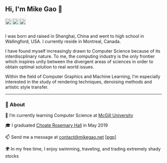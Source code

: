 ## Hi, I'm Mike Gao 👋
<a href="https://www.mikegao.net">
  <img align="left" alt="Mike's Webpage" width="20px" src="https://image.flaticon.com/icons/svg/3335/3335216.svg" />
</a>
<a href="https://twitter.com/gaozenghao">
  <img align="left" alt="gaozenghao | Twitter" width="20px" src="https://image.flaticon.com/icons/svg/2111/2111703.svg" />
</a>
<a href="https://www.linkedin.com/in/zenghao">
  <img align="left" alt="Zenghao Gao" width="20px" src="https://image.flaticon.com/icons/svg/2111/2111465.svg" />
</a>
<br/>
<br/>

I was born and raised in Shanghai, China and went to high school in Wallingford, USA. I currently reside in Montreal, Canada.

I have found myself increasingly drawn to Computer Science because of its interdiscplinary nature. To me, the computing industry is the only frontier which inspires unity between the divergent areas of sciences in order to obtain optimal solution to real world issues.

Within the field of Computer Graphics and Machine Learning, I'm especially interested in the study of rendering techniques, denoising methods and artistic style transfer.

---

### 🧐 About
📖 I’m currently learning Computer Science at [McGill University](https://cs.mcgill.ca)

🎓 I graduated [Choate Rosemary Hall](https://www.choate.edu) in May 2019

📫 Send me a message at [contact@mikegao.net](mailto:contact@mikegao.net)  [[pgp]](https://keys.mailvelope.com/pks/lookup?op=get&search=contact%40mikegao.net)

🌍 In my free time, I enjoy swimming, traveling, and trading extremely shady stocks

<!--
**Mike-Gao/Mike-Gao** is a ✨ _special_ ✨ repository because its `README.md` (this file) appears on your GitHub profile.

Here are some ideas to get you started:

- 🔭 I’m currently working on ...
- 🌱 I’m currently learning ...
- 👯 I’m looking to collaborate on ...
- 🤔 I’m looking for help with ...
- 💬 Ask me about ...
- 📫 How to reach me: ...
- 😄 Pronouns: ...
- ⚡ Fun fact: ...
-->
